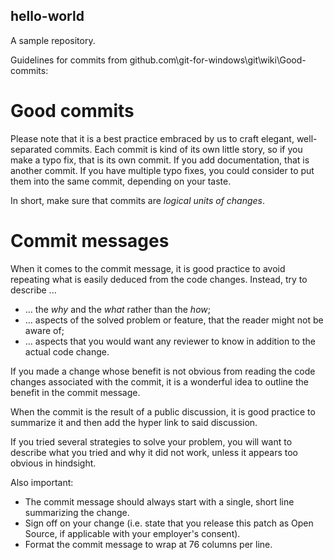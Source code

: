 ## hello-world
A sample repository.

Guidelines for commits from github.com\git-for-windows\git\wiki\Good-commits:

# Good commits

Please note that it is a best practice embraced by us to craft elegant, well-separated commits. Each commit is kind of its own little story, so if you make a typo fix, that is its own commit. If you add documentation, that is another commit. If you have multiple typo fixes, you could consider to put them into the same commit, depending on your taste.

In short, make sure that commits are *logical units of changes*.

# Commit messages

When it comes to the commit message, it is good practice to avoid repeating what is easily deduced from the code changes. Instead, try to describe ...

- ... the _why_ and the _what_ rather than the _how_;
- ... aspects of the solved problem or feature, that the reader might not be aware of;
- ... aspects that you would want any reviewer to know in addition to the actual code change.

If you made a change whose benefit is not obvious from reading the code changes associated with the commit, it is a wonderful idea to outline the benefit in the commit message.

When the commit is the result of a public discussion, it is good practice to summarize it and then add the hyper link to said discussion.

If you tried several strategies to solve your problem, you will want to describe what you tried and why it did not work, unless it appears too obvious in hindsight.

Also important:

- The commit message should always start with a single, short line summarizing the change.
- Sign off on your change (i.e. state that you release this patch as Open Source, if applicable with your employer's consent).
- Format the commit message to wrap at 76 columns per line.
